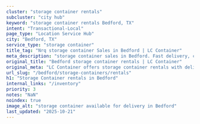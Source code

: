 ```yaml
---
cluster: "storage container rentals"
subcluster: "city hub"
keyword: "storage container rentals Bedford, TX"
intent: "Transactional-Local"
page_type: "Location Service Hub"
city: "Bedford, TX"
service_type: "storage container"
title_tag: "Nrq storage container Sales in Bedford | LC Container"
meta_description: "storage container sales in Bedford. Fast delivery, competitive pricing. Serving storage containers area. Quote ID: QM8. Call (214) 524-4168 for your free quote today."
original_title: "Bedford storage container rentals | LC Container"
original_meta: "LC Container offers storage container rentals with delivery in Bedford, TX. Local. Fast quotes. Since 2003."
url_slug: "/bedford/storage-containers/rentals"
h1: "Storage Container rentals in Bedford"
internal_links: "/inventory"
priority: 3
notes: "NaN"
noindex: true
image_alt: "storage container available for delivery in Bedford"
last_updated: "2025-10-21"
---
```


<!-- TODO: Add unique city/inventory copy, images, and internal links here. -->
